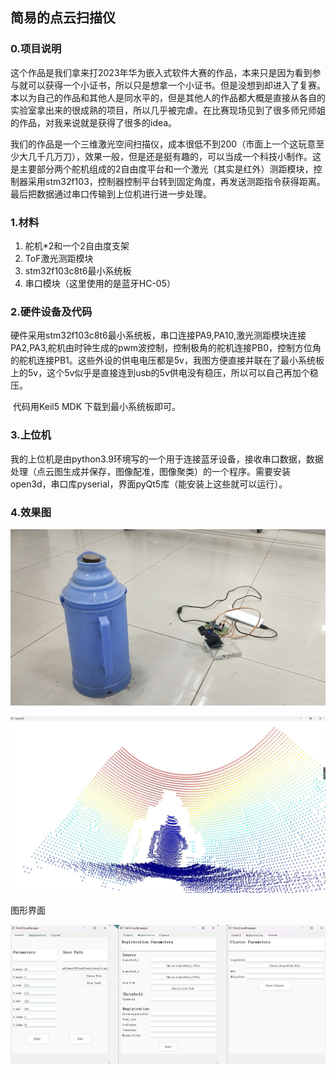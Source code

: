 ## 简易的点云扫描仪

### 0.项目说明

​	这个作品是我们拿来打2023年华为嵌入式软件大赛的作品，本来只是因为看到参与就可以获得一个小证书，所以只是想拿一个小证书。但是没想到却进入了复赛。本以为自己的作品和其他人是同水平的，但是其他人的作品都大概是直接从各自的实验室拿出来的很成熟的项目，所以几乎被完虐。在比赛现场见到了很多师兄师姐的作品，对我来说就是获得了很多的idea。

​	我们的作品是一个三维激光空间扫描仪，成本很低不到200（市面上一个这玩意至少大几千几万刀），效果一般，但是还是挺有趣的，可以当成一个科技小制作。这是主要部分两个舵机组成的2自由度平台和一个激光（其实是红外）测距模块，控制器采用stm32f103，控制器控制平台转到固定角度，再发送测距指令获得距离。最后把数据通过串口传输到上位机进行进一步处理。

### 1.材料

1. 舵机*2和一个2自由度支架
2. ToF激光测距模块
3. stm32f103c8t6最小系统板
4. 串口模块（这里使用的是蓝牙HC-05）

### 2.硬件设备及代码

​	硬件采用stm32f103c8t6最小系统板，串口连接PA9,PA10,激光测距模块连接PA2,PA3,舵机由时钟生成的pwm波控制，控制极角的舵机连接PB0，控制方位角的舵机连接PB1。这些外设的供电电压都是5v，我图方便直接并联在了最小系统板上的5v，这个5v似乎是直接连到usb的5v供电没有稳压，所以可以自己再加个稳压。

​	代码用Keil5 MDK 下载到最小系统板即可。

### 3.上位机

​	我的上位机是由python3.9环境写的一个用于连接蓝牙设备，接收串口数据，数据处理（点云图生成并保存，图像配准，图像聚类）的一个程序。需要安装open3d，串口库pyserial，界面pyQt5库（能安装上这些就可以运行）。

### 4.效果图

![image-20230521111536877](images/image-20230521111536877.png)

![P~AG_44S}$3_YPYLA0ZNA7W](images/IMG_7128(20231019-121845).JPG)

图形界面

![image-20230521111647789](images/image-20230521111647789.png)

